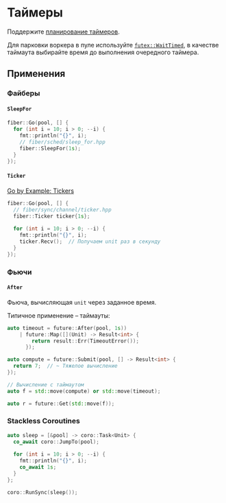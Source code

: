 # Таймеры

Поддержите [планирование таймеров](exe/sched/timer).

Для парковки воркера в пуле используйте [`futex::WaitTimed`](https://gitlab.com/Lipovsky/twist/-/blob/master/docs/ru/twist/ed/wait/futex.md), в качестве таймаута выбирайте
время до выполнения очередного таймера.

## Применения

### Файберы

#### `SleepFor`

```cpp
fiber::Go(pool, [] {
  for (int i = 10; i > 0; --i) {
    fmt::println("{}", i);
    // fiber/sched/sleep_for.hpp
    fiber::SleepFor(1s);
  }
});
```

#### `Ticker`

[Go by Example: Tickers](https://gobyexample.com/tickers)

```cpp
fiber::Go(pool, [] {
  // fiber/sync/channel/ticker.hpp
  fiber::Ticker ticker{1s};
  
  for (int i = 10; i > 0; --i) {
    fmt::println("{}", i);
    ticker.Recv();  // Получаем unit раз в секунду
  }
});
```

### Фьючи

#### `After`

Фьюча, вычисляющая `unit` через заданное время.

Типичное применение – таймауты:

```cpp
auto timeout = future::After(pool, 1s)) 
    | future::Map([](Unit) -> Result<int> {
        return result::Err(TimeoutError());
      });

auto compute = future::Submit(pool, [] -> Result<int> {
  return 7;  // ~ Тяжелое вычисление
});

// Вычисление с таймаутом
auto f = std::move(compute) or std::move(timeout);

auto r = future::Get(std::move(f));
```

### Stackless Coroutines

```cpp
auto sleep = [&pool] -> coro::Task<Unit> {
  co_await coro::JumpTo(pool);
  
  for (int i = 10; i > 0; --i) {
    fmt::println("{}", i);
    co_await 1s;
  }
};

coro::RunSync(sleep());
```